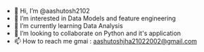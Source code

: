 - 👋 Hi, I’m @aashutosh2102
- 👀 I’m interested in Data Models and feature  engineering
- 🌱 I’m currently learning Data Analysis
- 💞️ I’m looking to collaborate on Python and it's application
- 📫 How to reach me gmai : aashutoshjha21022002@gmail.com

<!---
aashutosh2102/aashutosh2102 is a ✨ special ✨ repository because its `README.md` (this file) appears on your GitHub profile.
You can click the Preview link to take a look at your changes.
--->
